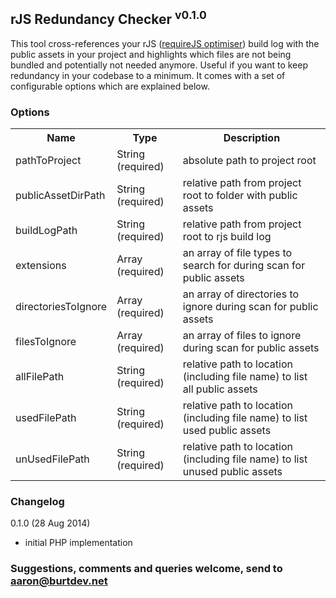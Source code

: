 ## rJS Redundancy Checker <sup>v0.1.0</sup>

This tool cross-references your rJS ([requireJS optimiser](http://requirejs.org/docs/optimization.html)) build log with the public assets in your project and highlights which files are not being bundled and potentially not needed anymore. Useful if you want to keep redundancy in your codebase to a minimum. It comes with a set of configurable options which are explained below.

### Options

<table>
    <tr>
        <th>Name</th>
        <th>Type</th>
        <th>Description</th>
    </tr>
    <tr>
        <td>pathToProject</td>
        <td>String (required)</td>
        <td>absolute path to project root</td>
    </tr>
    <tr>
        <td>publicAssetDirPath</td>
        <td>String (required)</td>
        <td>relative path from project root to folder with public assets</td>
    </tr>
    <tr>
        <td>buildLogPath</td>
        <td>String (required)</td>
        <td>relative path from project root to rjs build log</td>
    </tr>
    <tr>
        <td>extensions</td>
        <td>Array (required)</td>
        <td>an array of file types to search for during scan for public assets</td>
    </tr>
    <tr>
        <td>directoriesToIgnore</td>
        <td>Array (required)</td>
        <td>an array of directories to ignore during scan for public assets</td>
    </tr>
    <tr>
        <td>filesToIgnore</td>
        <td>Array (required)</td>
        <td>an array of files to ignore during scan for public assets</td>
    </tr>
    <tr>
        <td>allFilePath</td>
        <td>String (required)</td>
        <td>relative path to location (including file name) to list all public assets</td>
    </tr>
    <tr>
        <td>usedFilePath</td>
        <td>String (required)</td>
        <td>relative path to location (including file name) to list used public assets</td>
    </tr>
    <tr>
        <td>unUsedFilePath</td>
        <td>String (required)</td>
        <td>relative path to location (including file name) to list unused public assets</td>
    </tr>
</table>

### Changelog

0.1.0 (28 Aug 2014)

* initial PHP implementation

### Suggestions, comments and queries welcome, send to aaron@burtdev.net